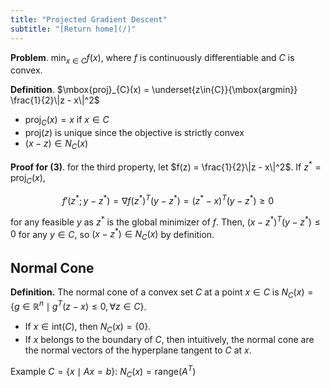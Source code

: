 ```yaml
---
title: "Projected Gradient Descent"
subtitle: "[Return home](/)"
---
```


**Problem**. $\displaystyle \min_{x\in{C}} f(x)$, where $f$ is continuously differentiable and $C$ is convex.

**Definition**. $\mbox{proj}_{C}(x) = \underset{z\in{C}}{\mbox{argmin}} \frac{1}{2}\|z - x\|^2$

- $\mbox{proj}_{C}(x) = x$ if $x\in{C}$
- $\mbox{proj}(z)$ is unique since the objective is strictly convex
- $(x - z)\in N_{C}(x)$

**Proof for (3)**. for the third property, let $f(z) = \frac{1}{2}\|z - x\|^2$.
If $z^* = \mbox{proj}_{C}(x)$,

$$f'(z^*; y - z^*) = \nabla f(z^*)^T(y - z^*) = (z^* - x)^T(y - z^*) \geq 0$$

for any feasible $y$ as $z^*$ is the global minimizer of $f$.
Then, $(x - z^*)^T(y - z^*)\leq 0$ for any $y\in{C}$,
so $(x - z^*)\in N_{C}(x)$ by definition.

## Normal Cone

**Definition.** The normal cone of a convex set $C$ at a point $x\in{C}$
is $N_C(x) = \{g\in\mathbb{R}^n \mid g^T(z - x)\leq 0, \forall z\in{C}\}$.

- If $x\in\mbox{int}(C)$, then $N_C(x) = \{0\}$.
- If $x$ belongs to the boundary of $C$, then intuitively, the normal cone are the normal vectors of the hyperplane tangent to $C$ at $x$.

Example $C = \{x \mid Ax = b\}$: $N_C(x) = \mbox{range}(A^T)$

